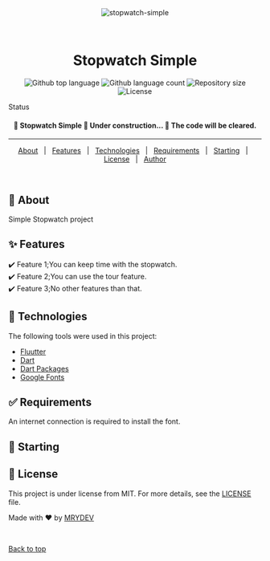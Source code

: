 <div align="center" id="top"> 
  <img src="./.github/app.gif" alt="stopwatch-simple" />

  &#xa0;

  <!-- <a href="https://stopwatch-simple.netlify.app">Demo</a> -->
</div>

<h1 align="center">Stopwatch Simple</h1>

<p align="center">
  <img alt="Github top language" src="https://img.shields.io/github/languages/top/mrydev/stopwatch-simple?color=56BEB8">

  <img alt="Github language count" src="https://img.shields.io/github/languages/count/mrydev/stopwatch-simple?color=56BEB8">

  <img alt="Repository size" src="https://img.shields.io/github/repo-size/mrydev/stopwatch-simple?color=56BEB8">

  <img alt="License" src="https://img.shields.io/github/license/mrydev/stopwatch-simple?color=56BEB8">

  <!-- <img alt="Github issues" src="https://img.shields.io/github/issues/mrydev/stopwatch-simple?color=56BEB8" /> -->

  <!-- <img alt="Github forks" src="https://img.shields.io/github/forks/mrydev/stopwatch-simple?color=56BEB8" /> -->

  <!-- <img alt="Github stars" src="https://img.shields.io/github/stars/mrydev/stopwatch-simple?color=56BEB8" /> -->
</p>

Status

<h4 align="center"> 
	🚧  Stopwatch Simple 🚀 Under construction...  🚧
  The code will be cleared.
</h4> 

<hr>

<p align="center">
  <a href="#dart-about">About</a> &#xa0; | &#xa0; 
  <a href="#sparkles-features">Features</a> &#xa0; | &#xa0;
  <a href="#rocket-technologies">Technologies</a> &#xa0; | &#xa0;
  <a href="#white_check_mark-requirements">Requirements</a> &#xa0; | &#xa0;
  <a href="#checkered_flag-starting">Starting</a> &#xa0; | &#xa0;
  <a href="#memo-license">License</a> &#xa0; | &#xa0;
  <a href="https://github.com/mrydev" target="_blank">Author</a>
</p>

<br>

## :dart: About ##

Simple Stopwatch project

## :sparkles: Features ##

:heavy_check_mark: Feature 1;You can keep time with the stopwatch.\
:heavy_check_mark: Feature 2;You can use the tour feature.\
:heavy_check_mark: Feature 3;No other features than that.

## :rocket: Technologies ##

The following tools were used in this project:

- [Fluutter](https://flutter.dev)
- [Dart](https://dart.dev)
- [Dart Packages](https://pub.dev)
- [Google Fonts](https://fonts.google.com/)

## :white_check_mark: Requirements ##

An internet connection is required to install the font.

## :checkered_flag: Starting ##



## :memo: License ##

This project is under license from MIT. For more details, see the [LICENSE](LICENSE.md) file.


Made with :heart: by <a href="https://github.com/mrydev" target="_blank">MRYDEV</a>

&#xa0;

<a href="#top">Back to top</a>
